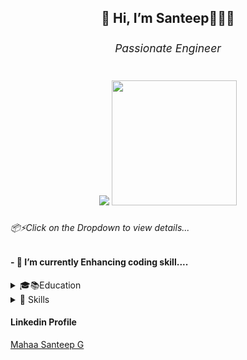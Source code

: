  <h2 align="center">👋 Hi, I’m Santeep👨🏽‍💻 <sub><h6>Passionate Engineer</h6></sub><p align="center"> <img src="https://github-readme-stats.vercel.app/api?username=Santeep&show_icons=true&theme=gotham"> <img width='200' src="https://github-readme-stats.vercel.app/api/top-langs/?username=Santeep" />
 </p></h2>
<h6>📦⚡Click on the Dropdown to view details...</h6>
<h4>- 🌱 I’m currently Enhancing coding skill....</h4>
<details>
  <summary>🎓📚Education</summary>
 
 ## B.Tech

- 📖 **Electronics and Communication Engineering**\
📆 2017 - 2021\
📍 **Reva University** - Bangalore, Karnataka
 
 ## Higher Secondary School

- 📖 **Science (PCMB)**\
📆 2015 - 2017\
📍 **ABBS-Pre University College** - Bangalore, Karnataka
 
 ## School

- 📖 **Science and Java Application**\
📆 2005 - 2015\
📍 **St.John's High School** - Bangalore, Karnataka
 
 
</details>

 <details>
  <summary>📃 Skills</summary>
 
## Programming Language
| Programming Language |                             | Tool | Status  |
| -------------------- | -------------------------------------------- | --------- | --------- |
| C Prograaming | <img align="left" src="https://img.shields.io/badge/C-A8B9CC?logo=c&logoColor=white" /> |Code::Block  | |
| C++ Prograaming | <img align="left" src="https://img.shields.io/badge/C++-00599C?logo=c%2B%2B&logoColor=white" />  |Dev c++  | |
| Java |<img align="left"	src="https://img.shields.io/badge/Java-ED8B00?style=for-the-badge&logo=java&logoColor=white"/>|<img src="https://img.shields.io/badge/Eclipse-2C2255?style=for-the-badge&logo=eclipse&logoColor=white" />
|Python|<img align="left" src="https://img.shields.io/badge/Python-3776AB?logo=python&logoColor=white" />|Anaconda|
|Html5 ,CSS3 , JavaScript|<img align="left" src="https://img.shields.io/badge/html5-E34F26?logo=html5&logoColor=white" /><img align="left" src="https://img.shields.io/badge/css3-1572B6?logo=css3&logoColor=white" /><img src="https://img.shields.io/badge/JavaScript-F7DF1E?style=for-the-badge&logo=javascript&logoColor=black" />|<img src="https://img.shields.io/badge/sublime_text-%23575757.svg?&style=for-the-badge&logo=sublime-text&logoColor=important" /> 


</details>

<h4>Linkedin Profile</h4>
<div class="badge-base LI-profile-badge" data-locale="en_US" data-size="medium" data-theme="dark" data-type="VERTICAL" data-vanity="mahaa-santeep-g-806ab5209" data-version="v1"><a class="badge-base__link LI-simple-link" href="https://in.linkedin.com/in/mahaa-santeep-g-806ab5209?trk=profile-badge">Mahaa Santeep G</a></div>
<!---
Santeep/Santeep is a ✨ special ✨ repository because its `README.md` (this file) appears on your GitHub profile.
You can click the Preview link to take a look at your changes.
--->


